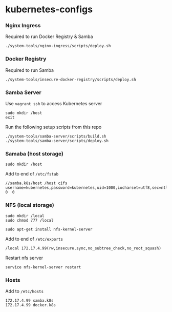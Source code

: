 # kubernetes-configs

### Nginx Ingress
Required to run Docker Registry & Samba
```
./system-tools/nginx-ingress/scripts/deploy.sh
```

### Docker Registry
Required to run Samba
```
./system-tools/insecure-docker-registry/scripts/deploy.sh
```

### Samba Server
Use `vagrant ssh` to access Kubernetes server

```
sudo mkdir /host
exit
```

Run the following setup scripts from this repo
```
./system-tools/samba-server/scripts/build.sh
./system-tools/samba-server/scripts/deploy.sh
```

### Samaba (host storage)
```
sudo mkdir /host
```

Add to end of `/etc/fstab`

```
//samba.k8s/host /host cifs  username=kubernetes,password=kubernetes,uid=1000,iocharset=utf8,sec=ntlm  0  0
```

### NFS (local storage)
```
sudo mkdir /local
sudo chmod 777 /local
```

```
sudo apt-get install nfs-kernel-server
```

Add to end of `/etc/exports`
```
/local 172.17.4.99(rw,insecure,sync,no_subtree_check,no_root_squash)
```

Restart nfs server
```
service nfs-kernel-server restart
```

### Hosts
Add to `/etc/hosts`

```
172.17.4.99	samba.k8s
172.17.4.99	docker.k8s
```
